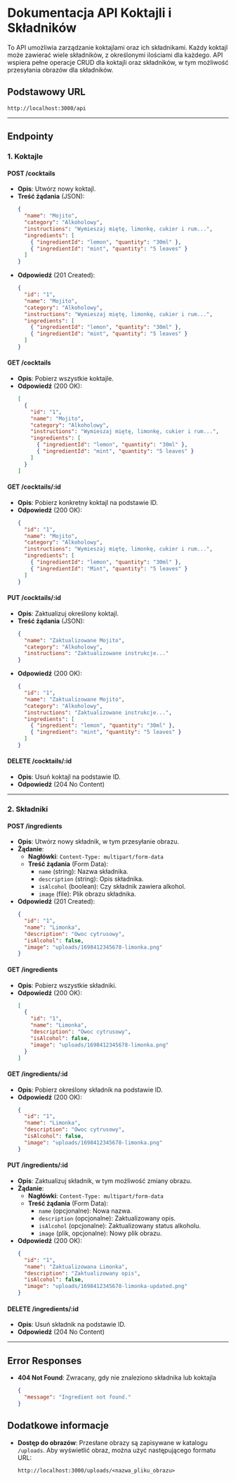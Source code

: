 
# Dokumentacja API Koktajli i Składników

To API umożliwia zarządzanie koktajlami oraz ich składnikami. Każdy koktajl może zawierać wiele składników, z określonymi ilościami dla każdego. API wspiera pełne operacje CRUD dla koktajli oraz składników, w tym możliwość przesyłania obrazów dla składników.

## Podstawowy URL
```
http://localhost:3000/api
```

---

## Endpointy

### 1. Koktajle

#### POST /cocktails
- **Opis**: Utwórz nowy koktajl.
- **Treść żądania** (JSON):
  ```json
  {
    "name": "Mojito",
    "category": "Alkoholowy",
    "instructions": "Wymieszaj miętę, limonkę, cukier i rum...",
    "ingredients": [
      { "ingredientId": "lemon", "quantity": "30ml" },
      { "ingredientId": "mint", "quantity": "5 leaves" }
    ]
  }
  ```
- **Odpowiedź** (201 Created):
  ```json
  {
    "id": "1",
    "name": "Mojito",
    "category": "Alkoholowy",
    "instructions": "Wymieszaj miętę, limonkę, cukier i rum...",
    "ingredients": [
      { "ingredientId": "lemon", "quantity": "30ml" },
      { "ingredientId": "mint", "quantity": "5 leaves" }
    ]
  }
  ```

#### GET /cocktails
- **Opis**: Pobierz wszystkie koktajle.
- **Odpowiedź** (200 OK):
  ```json
  [
    {
      "id": "1",
      "name": "Mojito",
      "category": "Alkoholowy",
      "instructions": "Wymieszaj miętę, limonkę, cukier i rum...",
      "ingredients": [
        { "ingredientId": "lemon", "quantity": "30ml" },
        { "ingredientId": "mint", "quantity": "5 leaves" }
      ]
    }
  ]
  ```

#### GET /cocktails/:id
- **Opis**: Pobierz konkretny koktajl na podstawie ID.
- **Odpowiedź** (200 OK):
  ```json
  {
    "id": "1",
    "name": "Mojito",
    "category": "Alkoholowy",
    "instructions": "Wymieszaj miętę, limonkę, cukier i rum...",
    "ingredients": [
      { "ingredientId": "lemon", "quantity": "30ml" },
      { "ingredientId": "Mint", "quantity": "5 leaves" }
    ]
  }
  ```

#### PUT /cocktails/:id
- **Opis**: Zaktualizuj określony koktajl.
- **Treść żądania** (JSON):
  ```json
  {
    "name": "Zaktualizowane Mojito",
    "category": "Alkoholowy",
    "instructions": "Zaktualizowane instrukcje..."
  }
  ```
- **Odpowiedź** (200 OK):
  ```json
  {
    "id": "1",
    "name": "Zaktualizowane Mojito",
    "category": "Alkoholowy",
    "instructions": "Zaktualizowane instrukcje...",
    "ingredients": [
      { "ingredient": "lemon", "quantity": "30ml" },
      { "ingredient": "mint", "quantity": "5 leaves" }
    ]
  }
  ```

#### DELETE /cocktails/:id
- **Opis**: Usuń koktajl na podstawie ID.
- **Odpowiedź** (204 No Content)

---

### 2. Składniki

#### POST /ingredients
- **Opis**: Utwórz nowy składnik, w tym przesyłanie obrazu.
- **Żądanie**:
  - **Nagłówki**: `Content-Type: multipart/form-data`
  - **Treść żądania** (Form Data):
    - `name` (string): Nazwa składnika.
    - `description` (string): Opis składnika.
    - `isAlcohol` (boolean): Czy składnik zawiera alkohol.
    - `image` (file): Plik obrazu składnika.
- **Odpowiedź** (201 Created):
  ```json
  {
    "id": "1",
    "name": "Limonka",
    "description": "Owoc cytrusowy",
    "isAlcohol": false,
    "image": "uploads/1698412345678-limonka.png"
  }
  ```

#### GET /ingredients
- **Opis**: Pobierz wszystkie składniki.
- **Odpowiedź** (200 OK):
  ```json
  [
    {
      "id": "1",
      "name": "Limonka",
      "description": "Owoc cytrusowy",
      "isAlcohol": false,
      "image": "uploads/1698412345678-limonka.png"
    }
  ]
  ```

#### GET /ingredients/:id
- **Opis**: Pobierz określony składnik na podstawie ID.
- **Odpowiedź** (200 OK):
  ```json
  {
    "id": "1",
    "name": "Limonka",
    "description": "Owoc cytrusowy",
    "isAlcohol": false,
    "image": "uploads/1698412345678-limonka.png"
  }
  ```

#### PUT /ingredients/:id
- **Opis**: Zaktualizuj składnik, w tym możliwość zmiany obrazu.
- **Żądanie**:
  - **Nagłówki**: `Content-Type: multipart/form-data`
  - **Treść żądania** (Form Data):
    - `name` (opcjonalne): Nowa nazwa.
    - `description` (opcjonalne): Zaktualizowany opis.
    - `isAlcohol` (opcjonalne): Zaktualizowany status alkoholu.
    - `image` (plik, opcjonalne): Nowy plik obrazu.
- **Odpowiedź** (200 OK):
  ```json
  {
    "id": "1",
    "name": "Zaktualizowana Limonka",
    "description": "Zaktualizowany opis",
    "isAlcohol": false,
    "image": "uploads/1698412345678-limonka-updated.png"
  }
  ```

#### DELETE /ingredients/:id
- **Opis**: Usuń składnik na podstawie ID.
- **Odpowiedź** (204 No Content)

---

## Error Responses

- **404 Not Found**: Zwracany, gdy nie znaleziono składnika lub koktajla
  ```json
  {
    "message": "Ingredient not found."
  }
  ```

## Dodatkowe informacje

- **Dostęp do obrazów**: Przesłane obrazy są zapisywane w katalogu `/uploads`. Aby wyświetlić obraz, można użyć następującego formatu URL:
  ```
  http://localhost:3000/uploads/<nazwa_pliku_obrazu>
  ```
